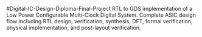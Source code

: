 #Digital-IC-Design-Diploma-Final-Project
RTL to GDS implementation of a Low Power Configurable Multi-Clock Digital System. Complete ASIC design flow including RTL design, verification, synthesis, DFT, formal verification, physical implementation, and post-layout verification.
